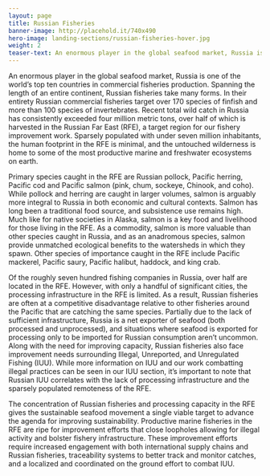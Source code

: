 ```yaml
---
layout: page 
title: Russian Fisheries
banner-image: http://placehold.it/740x490
hero-image: landing-sections/russian-fisheries-hover.jpg
weight: 2
teaser-text: An enormous player in the global seafood market, Russia is one of the world’s top ten countries in commercial fisheries production. In their entirety Russian commercial fisheries target over 170 species of finfish, more than 100 species of invertebrates, and consistently catch over four million metric tons of seafood annually.
---
```

An enormous player in the global seafood market, Russia is one of the world’s top ten countries in commercial fisheries production. Spanning the length of an entire continent, Russian fisheries take many forms. In their entirety Russian commercial fisheries target over 170 species of finfish and more than 100 species of invertebrates. Recent total wild catch in Russia has consistently exceeded four million metric tons, over half of which is harvested in the Russian Far East (RFE), a target region for our fishery improvement work. Sparsely populated with under seven million inhabitants, the human footprint in the RFE is minimal, and the untouched wilderness is home to some of the most productive marine and freshwater ecosystems on earth.

Primary species caught in the RFE are Russian pollock, Pacific herring, Pacific cod and Pacific salmon (pink, chum, sockeye, Chinook, and coho). While pollock and herring are caught in larger volumes, salmon is arguably more integral to Russia in both economic and cultural contexts. Salmon has long been a traditional food source, and subsistence use remains high. Much like for native societies in Alaska, salmon is a key food and livelihood for those living in the RFE. As a commodity, salmon is more valuable than other species caught in Russia, and as an anadromous species, salmon provide unmatched ecological benefits to the watersheds in which they spawn. Other species of importance caught in the RFE include Pacific mackerel, Pacific saury, Pacific halibut, haddock, and king crab.  

Of the roughly seven hundred fishing companies in Russia, over half are located in the RFE. However, with only a handful of significant cities, the processing infrastructure in the RFE is limited. As a result, Russian fisheries are often at a competitive disadvantage relative to other fisheries around the Pacific that are catching the same species. Partially due to the lack of sufficient infrastructure, Russia is a net exporter of seafood (both processed and unprocessed), and situations where seafood is exported for processing only to be imported for Russian consumption aren’t uncommon. Along with the need for improving capacity, Russian fisheries also face improvement needs surrounding Illegal, Unreported, and Unregulated Fishing (IUU). While more information on IUU and our work combatting illegal practices can be seen in our IUU section, it’s important to note that Russian IUU correlates with the lack of processing infrastructure and the sparsely populated remoteness of the RFE.   

The concentration of Russian fisheries and processing capacity in the RFE gives the sustainable seafood movement a single viable target to advance the agenda for improving sustainability. Productive marine fisheries in the RFE are ripe for improvement efforts that close loopholes allowing for illegal activity and bolster fishery infrastructure. These improvement efforts require increased engagement with both international supply chains and Russian fisheries, traceability systems to better track and monitor catches, and a localized and coordinated on the ground effort to combat IUU.
